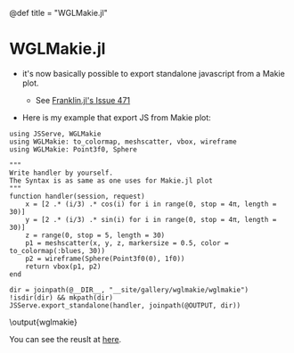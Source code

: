 @def title = "WGLMakie.jl"

# WGLMakie.jl

- it's now basically possible to export standalone javascript from a Makie plot.
  - See [Franklin.jl's Issue 471](https://github.com/tlienart/Franklin.jl/issues/471)

- Here is my example that export JS from Makie plot:

```julia:wglmakie
using JSServe, WGLMakie
using WGLMakie: to_colormap, meshscatter, vbox, wireframe
using WGLMakie: Point3f0, Sphere

"""
Write handler by yourself. 
The Syntax is as same as one uses for Makie.jl plot
"""
function handler(session, request)
    x = [2 .* (i/3) .* cos(i) for i in range(0, stop = 4π, length = 30)]
    y = [2 .* (i/3) .* sin(i) for i in range(0, stop = 4π, length = 30)]
    z = range(0, stop = 5, length = 30)
    p1 = meshscatter(x, y, z, markersize = 0.5, color = to_colormap(:blues, 30))
    p2 = wireframe(Sphere(Point3f0(0), 1f0))
    return vbox(p1, p2)
end

dir = joinpath(@__DIR__, "__site/gallery/wglmakie/wglmakie")
!isdir(dir) && mkpath(dir)
JSServe.export_standalone(handler, joinpath(@OUTPUT, dir))
```

\output{wglmakie}

You can see the reuslt at [here](/gallery/wglmakie/wglmakie/index.html).

